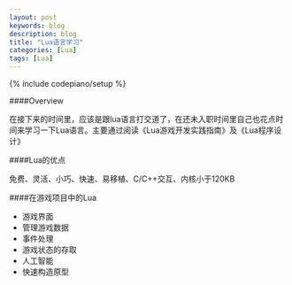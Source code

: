 ```yaml
---
layout: post
keywords: blog
description: blog
title: "Lua语言学习"
categories: [Lua]
tags: [Lua]
---
```

{% include codepiano/setup %}

####Overview

在接下来的时间里，应该是跟lua语言打交道了，在还未入职时间里自己也花点时间来学习一下Lua语言。主要通过阅读《Lua游戏开发实践指南》及《Lua程序设计》

####Lua的优点

免费、灵活、小巧、快速、易移植、C/C++交互、内核小于120KB

####在游戏项目中的Lua

* 游戏界面
* 管理游戏数据
* 事件处理
* 游戏状态的存取
* 人工智能
* 快速构造原型





